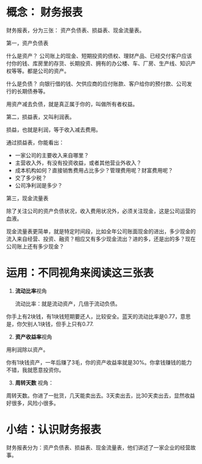 # 概念： 财务报表

财务报表，分为三张： 资产负债表、损益表、现金流量表。

第一，资产负债表

什么是资产？ 公司账上的现金、短期投资的债权、理财产品、已经交付客户应该付你的钱、库房里的存货、长期投资、拥有的办公楼、车、厂房、生产线、知识产权等等。都是公司的资产。

什么是负债？ 向银行借的钱、欠供应商的应付账款、客户给你的预付款、公司发行的长期债券等。

用资产减去负债，就是真正属于你的，叫做所有者权益。

第二，损益表，又叫利润表。

损益，也就是利润，等于收入减去费用。

通过损益表，你能看出：

* 一家公司的主要收入来自哪里？
* 主营收入外，有没有投资收益，或者其他营业外收入？
* 成本机构如何？直接销售费用占比多少？管理费用呢？财富费用呢？
* 交了多少税？
* 公司净利润是多少？

第三，现金流量表

除了关注公司的资产负债状况，收入费用状况外，必须关注现金，这是公司运营的血液。

现金流量表更简单，就是特定时间段，比如全年公司账面现金的进出，多少现金的流入来自经营、投资、融资？相应又有多少现金流出？进的多，还是出的多？现在公司账上还有多少现金？

# 运用：不同视角来阅读这三张表

1. **流动比率**视角

	流动比率：就是流动资产，几倍于流动负债。

你手上有2块钱，有1块钱短期要还人，比较安全。蓝天的流动比率是0.77，意思是，你欠别人1块钱，但手上只有0.77.

2.  **资产收益率**视角

用利润除以资产。

你有1块钱资产，一年后赚了3毛，你的资产收益率就是30%。你拿钱赚钱的能力不错，我就愿意投资你。

3. **周转天数** 视角：

周转天数。你进了一批货，几天能卖出去。3天卖出去，比30天卖出去，显然收益好很多，风险小很多。

# 小结：认识财务报表

财务报表分为：资产负债表、损益表、现金流量表，他们讲述了一家企业的经营故事。




